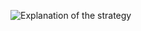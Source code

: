 ![Explanation of the strategy](https://gitlab.com/vladqwelkj/fixing-over-the-sma-strategy_backtest/raw/master/explanation.png)